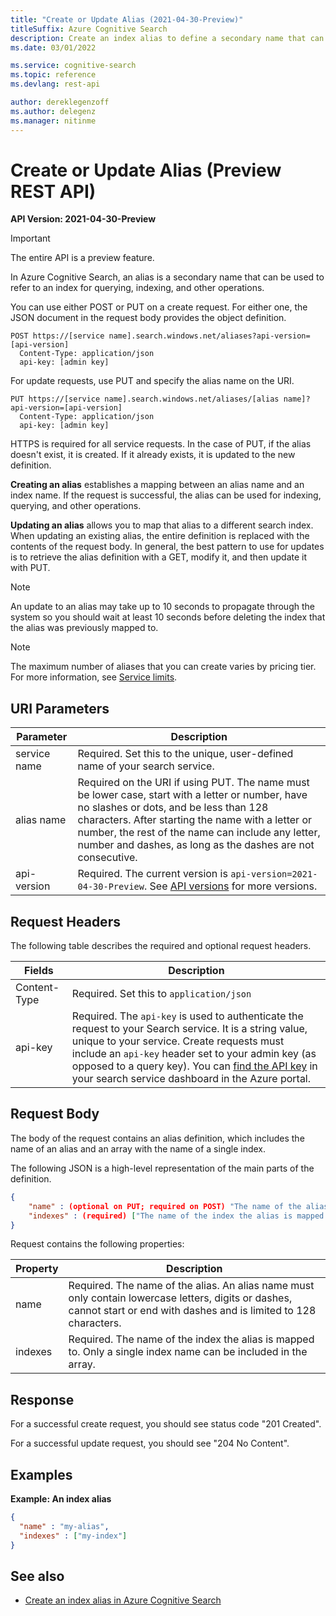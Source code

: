 ```yaml
---
title: "Create or Update Alias (2021-04-30-Preview)"
titleSuffix: Azure Cognitive Search
description: Create an index alias to define a secondary name that can be used to refer to an index for querying, indexing, and other operations.
ms.date: 03/01/2022

ms.service: cognitive-search
ms.topic: reference
ms.devlang: rest-api

author: dereklegenzoff
ms.author: delegenz
ms.manager: nitinme
---
```

# Create or Update Alias (Preview REST API)

**API Version: 2021-04-30-Preview**

> [!Important]
> The entire API is a preview feature.

In Azure Cognitive Search, an alias is a secondary name that can be used to refer to an index for querying, indexing, and other operations.

You can use either POST or PUT on a create request. For either one, the JSON document in the request body provides the object definition.

```http
POST https://[service name].search.windows.net/aliases?api-version=[api-version]      
  Content-Type: application/json  
  api-key: [admin key]  
```  

For update requests, use PUT and specify the alias name on the URI. 

```http
PUT https://[service name].search.windows.net/aliases/[alias name]?api-version=[api-version]  
  Content-Type: application/json  
  api-key: [admin key]  
```  

HTTPS is required for all service requests. In the case of PUT, if the alias doesn't exist, it is created. If it already exists, it is updated to the new definition.

**Creating an alias** establishes a mapping between an alias name and an index name. If the request is successful, the alias can be used for indexing, querying, and other operations.

**Updating an alias** allows you to map that alias to a different search index. When updating an existing alias, the entire definition is replaced with the contents of the request body. In general, the best pattern to use for updates is to retrieve the alias definition with a GET, modify it, and then update it with PUT.

> [!NOTE]
> An update to an alias may take up to 10 seconds to propagate through the system so you should wait at least 10 seconds before deleting the index that the alias was previously mapped to. 

> [!NOTE]  
> The maximum number of aliases that you can create varies by pricing tier. For more information, see [Service limits](/azure/search/search-limits-quotas-capacity).  

## URI Parameters

| Parameter	  | Description  | 
|-------------|--------------|
| service name | Required. Set this to the unique, user-defined name of your search service. |
| alias name  | Required on the URI if using PUT. The name must be lower case, start with a letter or number, have no slashes or dots, and be less than 128 characters. After starting the name with a letter or number, the rest of the name can include any letter, number and dashes, as long as the dashes are not consecutive. |
| api-version | Required. The current version is `api-version=2021-04-30-Preview`. See [API versions](../search-service-api-versions.md) for more versions.|

## Request Headers

 The following table describes the required and optional request headers.  

|Fields              |Description      |  
|--------------------|-----------------|  
|Content-Type|Required. Set this to `application/json`|  
|api-key|Required. The `api-key` is used to authenticate the request to your Search service. It is a string value, unique to your service. Create requests must include an `api-key` header set to your admin key (as opposed to a query key). You can [find the API key](/azure/search/search-security-api-keys#find-existing-keys) in your search service dashboard in the Azure portal.|  

## Request Body

The body of the request contains an alias definition, which includes the name of an alias and an array with the name of a single index.

The following JSON is a high-level representation of the main parts of the definition.

```json
{   
    "name" : (optional on PUT; required on POST) "The name of the alias",  
    "indexes" : (required) ["The name of the index the alias is mapped to"]
}  
```  

 Request contains the following properties:  

|Property|Description|  
|--------------|-----------------|  
|name|Required. The name of the alias. An alias name must only contain lowercase letters, digits or dashes, cannot start or end with dashes and is limited to 128 characters.|  
|indexes|Required. The name of the index the alias is mapped to. Only a single index name can be included in the array.|

## Response

For a successful create request, you should see status code "201 Created".

For a successful update request, you should see "204 No Content". 

## Examples

**Example: An index alias**

```json
{   
  "name" : "my-alias",  
  "indexes" : ["my-index"]
}  
```  

## See also  

+ [Create an index alias in Azure Cognitive Search](/azure/search/search-how-to-alias)   
